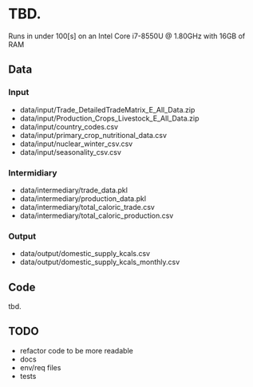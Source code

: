 # TBD.
Runs in under 100[s] on an Intel Core i7-8550U @ 1.80GHz with 16GB of RAM

## Data
### Input
- data/input/Trade_DetailedTradeMatrix_E_All_Data.zip
- data/input/Production_Crops_Livestock_E_All_Data.zip
- data/input/country_codes.csv
- data/input/primary_crop_nutritional_data.csv
- data/input/nuclear_winter_csv.csv
- data/input/seasonality_csv.csv

### Intermidiary
- data/intermediary/trade_data.pkl
- data/intermediary/production_data.pkl
- data/intermediary/total_caloric_trade.csv
- data/intermediary/total_caloric_production.csv

### Output
- data/output/domestic_supply_kcals.csv
- data/output/domestic_supply_kcals_monthly.csv

## Code
tbd.

## TODO
- refactor code to be more readable
- docs
- env/req files
- tests